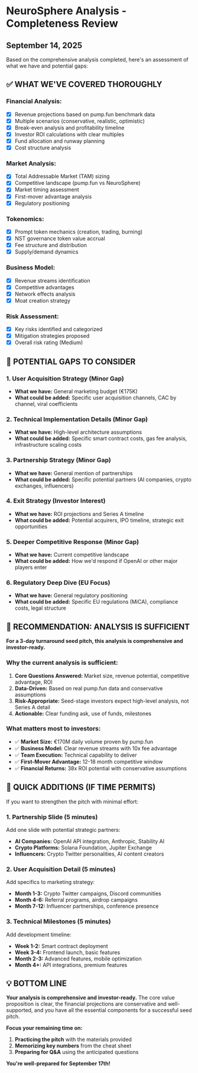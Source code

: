 # NeuroSphere Analysis - Completeness Review
## September 14, 2025

Based on the comprehensive analysis completed, here's an assessment of what we have and potential gaps:

## ✅ **WHAT WE'VE COVERED THOROUGHLY**

### Financial Analysis:
- [x] Revenue projections based on pump.fun benchmark data
- [x] Multiple scenarios (conservative, realistic, optimistic)
- [x] Break-even analysis and profitability timeline
- [x] Investor ROI calculations with clear multiples
- [x] Fund allocation and runway planning
- [x] Cost structure analysis

### Market Analysis:
- [x] Total Addressable Market (TAM) sizing
- [x] Competitive landscape (pump.fun vs NeuroSphere)
- [x] Market timing assessment
- [x] First-mover advantage analysis
- [x] Regulatory positioning

### Tokenomics:
- [x] Prompt token mechanics (creation, trading, burning)
- [x] NST governance token value accrual
- [x] Fee structure and distribution
- [x] Supply/demand dynamics

### Business Model:
- [x] Revenue streams identification
- [x] Competitive advantages
- [x] Network effects analysis
- [x] Moat creation strategy

### Risk Assessment:
- [x] Key risks identified and categorized
- [x] Mitigation strategies proposed
- [x] Overall risk rating (Medium)

## 🤔 **POTENTIAL GAPS TO CONSIDER**

### 1. **User Acquisition Strategy** (Minor Gap)
- **What we have:** General marketing budget (€175K)
- **What could be added:** Specific user acquisition channels, CAC by channel, viral coefficients

### 2. **Technical Implementation Details** (Minor Gap)
- **What we have:** High-level architecture assumptions
- **What could be added:** Specific smart contract costs, gas fee analysis, infrastructure scaling costs

### 3. **Partnership Strategy** (Minor Gap)  
- **What we have:** General mention of partnerships
- **What could be added:** Specific potential partners (AI companies, crypto exchanges, influencers)

### 4. **Exit Strategy** (Investor Interest)
- **What we have:** ROI projections and Series A timeline
- **What could be added:** Potential acquirers, IPO timeline, strategic exit opportunities

### 5. **Deeper Competitive Response** (Minor Gap)
- **What we have:** Current competitive landscape
- **What could be added:** How we'd respond if OpenAI or other major players enter

### 6. **Regulatory Deep Dive** (EU Focus)
- **What we have:** General regulatory positioning
- **What could be added:** Specific EU regulations (MiCA), compliance costs, legal structure

## 🎯 **RECOMMENDATION: ANALYSIS IS SUFFICIENT**

**For a 3-day turnaround seed pitch, this analysis is comprehensive and investor-ready.**

### Why the current analysis is sufficient:
1. **Core Questions Answered:** Market size, revenue potential, competitive advantage, ROI
2. **Data-Driven:** Based on real pump.fun data and conservative assumptions  
3. **Risk-Appropriate:** Seed-stage investors expect high-level analysis, not Series A detail
4. **Actionable:** Clear funding ask, use of funds, milestones

### What matters most to investors:
- ✅ **Market Size:** €170M daily volume proven by pump.fun
- ✅ **Business Model:** Clear revenue streams with 10x fee advantage
- ✅ **Team Execution:** Technical capability to deliver
- ✅ **First-Mover Advantage:** 12-18 month competitive window
- ✅ **Financial Returns:** 38x ROI potential with conservative assumptions

## 🚀 **QUICK ADDITIONS (IF TIME PERMITS)**

If you want to strengthen the pitch with minimal effort:

### 1. **Partnership Slide** (5 minutes)
Add one slide with potential strategic partners:
- **AI Companies:** OpenAI API integration, Anthropic, Stability AI
- **Crypto Platforms:** Solana Foundation, Jupiter Exchange
- **Influencers:** Crypto Twitter personalities, AI content creators

### 2. **User Acquisition Detail** (5 minutes)
Add specifics to marketing strategy:
- **Month 1-3:** Crypto Twitter campaigns, Discord communities
- **Month 4-6:** Referral programs, airdrop campaigns  
- **Month 7-12:** Influencer partnerships, conference presence

### 3. **Technical Milestones** (5 minutes)
Add development timeline:
- **Week 1-2:** Smart contract deployment
- **Week 3-4:** Frontend launch, basic features
- **Month 2-3:** Advanced features, mobile optimization
- **Month 4+:** API integrations, premium features

## 💡 **BOTTOM LINE**

**Your analysis is comprehensive and investor-ready.** The core value proposition is clear, the financial projections are conservative and well-supported, and you have all the essential components for a successful seed pitch.

**Focus your remaining time on:**
1. **Practicing the pitch** with the materials provided
2. **Memorizing key numbers** from the cheat sheet
3. **Preparing for Q&A** using the anticipated questions

**You're well-prepared for September 17th!**
